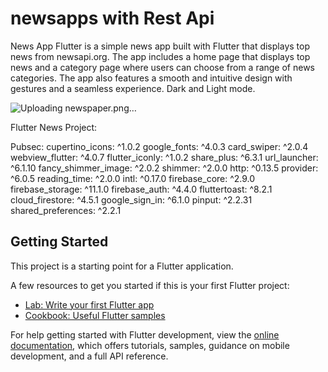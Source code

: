 
# newsapps with Rest Api

News App Flutter is a simple news app built with Flutter that displays top news from newsapi.org. The app includes a home page that displays top news and a category page where users can choose from a range of news categories. The app also features a smooth and intuitive design with gestures and a seamless experience. Dark and Light mode. 


![Uploading newspaper.png…]()


Flutter News Project:

Pubsec: 
 cupertino_icons: ^1.0.2
  google_fonts: ^4.0.3
  card_swiper: ^2.0.4
  webview_flutter: ^4.0.7
  flutter_iconly: ^1.0.2
  share_plus: ^6.3.1
  url_launcher: ^6.1.10
  fancy_shimmer_image: ^2.0.2
  shimmer: ^2.0.0
  http: ^0.13.5
  provider: ^6.0.5
  reading_time: ^2.0.0
  intl: ^0.17.0
  firebase_core: ^2.9.0
  firebase_storage: ^11.1.0
  firebase_auth: ^4.4.0
  fluttertoast: ^8.2.1
  cloud_firestore: ^4.5.1
  google_sign_in: ^6.1.0
  pinput: ^2.2.31
  shared_preferences: ^2.2.1

## Getting Started

This project is a starting point for a Flutter application.

A few resources to get you started if this is your first Flutter project:

- [Lab: Write your first Flutter app](https://docs.flutter.dev/get-started/codelab)
- [Cookbook: Useful Flutter samples](https://docs.flutter.dev/cookbook)

For help getting started with Flutter development, view the
[online documentation](https://docs.flutter.dev/), which offers tutorials,
samples, guidance on mobile development, and a full API reference.
